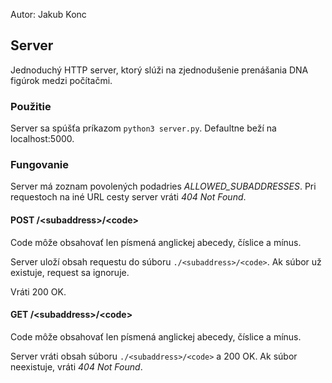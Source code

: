 Autor: Jakub Konc

## Server

Jednoduchý HTTP server, ktorý slúži na zjednodušenie prenášania DNA figúrok medzi počítačmi.

### Použitie

Server sa spúšťa príkazom `python3 server.py`. Defaultne beží na localhost:5000.

### Fungovanie

Server má zoznam povolených podadries *ALLOWED_SUBADDRESSES*. Pri requestoch na iné URL cesty server vráti *404 Not Found*.

#### POST /\<subaddress\>/\<code\>

Code môže obsahovať len písmená anglickej abecedy, číslice a mínus.

Server uloží obsah requestu do súboru `./<subaddress>/<code>`. Ak súbor už existuje, request sa ignoruje.

Vráti 200 OK.

#### GET /\<subaddress\>/\<code\>

Code môže obsahovať len písmená anglickej abecedy, číslice a mínus.

Server vráti obsah súboru `./<subaddress>/<code>` a 200 OK. Ak súbor neexistuje, vráti *404 Not Found*.
